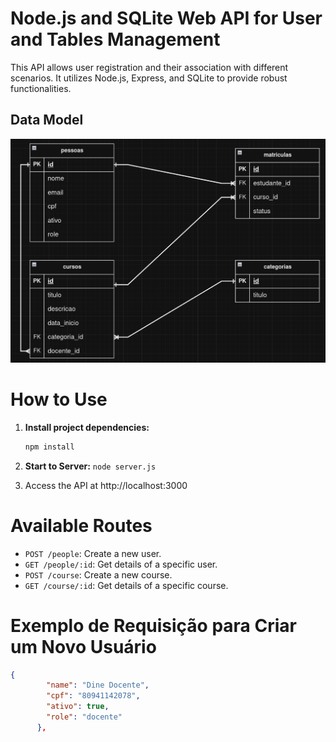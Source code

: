# Node.js and SQLite Web API for User and Tables Management

This API allows user registration and their association with different scenarios. It utilizes Node.js, Express, and SQLite to provide robust functionalities.

## Data Model

![Data Model](./Assets/entidades.png)


# How to Use

1. **Install project dependencies:**
   ```bash
   npm install

2. **Start to Server:**
```node server.js```

3. Access the API at http://localhost:3000

# Available Routes

- `POST /people`: Create a new user.
- `GET /people/:id`: Get details of a specific user.
- `POST /course`: Create a new course.
- `GET /course/:id`: Get details of a specific course.
# Exemplo de Requisição para Criar um Novo Usuário

```json
{
        "name": "Dine Docente",
        "cpf": "80941142078",
        "ativo": true,
        "role": "docente"      
      },


